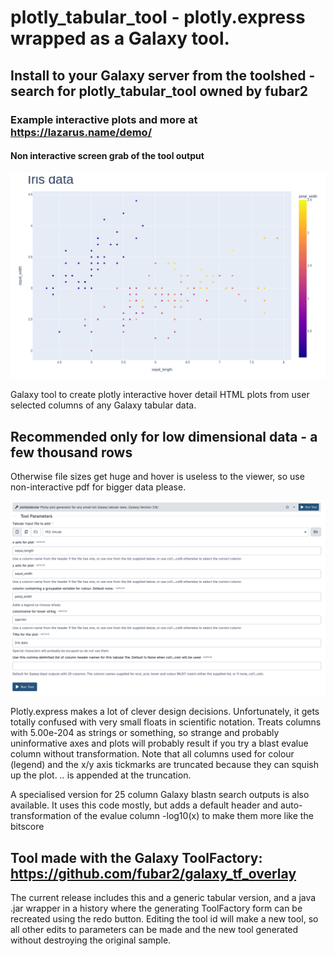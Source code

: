 # plotly_tabular_tool - plotly.express wrapped as a Galaxy tool.

## Install to your Galaxy server from the toolshed - search for plotly_tabular_tool owned by fubar2

### Example interactive plots and more at https://lazarus.name/demo/

#### Non interactive screen grab of the tool output
![Plotly blast html output screengrab](plotly_tabular_iris_sample.png)

Galaxy tool to create plotly interactive hover detail HTML plots from user selected columns of any Galaxy tabular data.
## Recommended only for low dimensional data - a few thousand rows
Otherwise file sizes get huge and hover is useless to the viewer, so use non-interactive pdf for bigger data please.

![Plotly tabular Galaxy tool form to generate the example](plotlytabular_toolform_sample.png)

Plotly.express makes a lot of clever design decisions.
Unfortunately, it gets totally confused with very small floats in scientific notation. Treats columns with 5.00e-204 as strings or something, so
strange and probably uninformative axes and plots will probably result if you try a blast evalue column without transformation.
Note that all columns used for colour (legend) and the x/y axis tickmarks are truncated because they can squish up the plot.
*..* is appended at the truncation.

A specialised version for 25 column Galaxy blastn search outputs is also available. It uses this code mostly, but adds a default header and auto-transformation of the evalue column -log10(x) to make them more like the bitscore

## Tool made with the Galaxy ToolFactory: https://github.com/fubar2/galaxy_tf_overlay
The current release includes this and a generic tabular version, and a java .jar wrapper in a history where the generating
ToolFactory form can be recreated using the redo button. Editing the tool id will make a new tool, so all other edits to parameters can be
made and the new tool generated without destroying the original sample.


